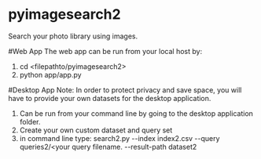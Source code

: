 # pyimagesearch2
Search your photo library using images.

#Web App
The web app can be run from your local host by:
1. cd <filepathto/pyimagesearch2>
2. python app/app.py

#Desktop App
Note: In order to protect privacy and save space, you will have to provide your own datasets for the desktop application.

1. Can be run from your command line by going to the desktop application folder.
2. Create your own custom dataset and query set
3. in command line type: search2.py --index index2.csv --query queries2/<your query filename. --result-path dataset2
